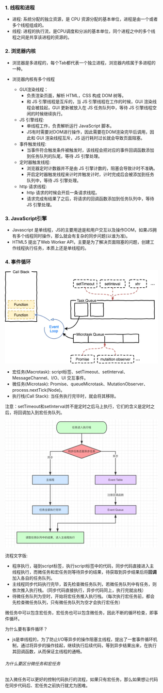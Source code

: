 ### 1. 线程和进程

- 进程: 系统分配的独立资源，是 CPU 资源分配的基本单位，进程是由一个或者多个线程组成的。
- 线程: 进程的执行流，是CPU调度和分派的基本单位，同个进程之中的多个线程之间是共享该进程的资源的。

### 2. 浏览器内核

- 浏览器是多进程的，每个Tab都代表一个独立进程，浏览器内核属于多进程的一种。
- 浏览器内核有多个线程

  - GUI渲染线程：
    - 负责渲染页面，解析 HTML，CSS 构成 DOM 树等。
    - 和 JS 引擎线程是互斥的，当 JS 引擎线程在工作的时候，GUI 渲染线程会被挂起，GUI 更新被放入在 JS 任务队列中，等待 JS 引擎线程空闲的时候继续执行。
  - JS 引擎线程:
    - 单线程工作，负责解析运行 JavaScript 脚本。
    - JS有时需要对DOM进行操作，因此需要在DOM渲染完毕后调用，因此和 GUI 渲染线程互斥，JS 运行耗时过长就会导致页面阻塞。
  - 事件触发线程:
    - 当事件符合触发条件被触发时，该线程会把对应的事件回调函数添加到任务队列的队尾，等待 JS 引擎处理。
  - 定时器触发线程:
    - 浏览器定时计数器并不是由 JS 引擎计数的，阻塞会导致计时不准确。
    - 开启定时器触发线程来计时并触发计时，计时完成后会被添加到任务队列中，等待 JS 引擎处理。
  - http 请求线程:
    - http 请求的时候会开启一条请求线程。
    - 请求完成有结果了之后，将请求的回调函数添加到任务队列中，等待 JS 引擎处理。

  

### 3. JavaScript引擎

- Javascript 是单线程，JS的主要用途是和用户交互以及操作DOM，如果JS拥有多个线程同时操作，那么就会有复杂的同步问题(以谁为准)。
- HTML5 提出了Web Worker API，主要是为了解决页面阻塞的问题，创建工作线程执行任务，本质上还是单线程的。



### 4. 事件循环

![img](images\9.png)

- 宏任务(Macrotask): script标签、setTimeout、setInterval、MessageChannel、I/O、UI 交互事件。
- 微任务(Microtask): Promise、queueMicrotask、MutationObserver、process.nextTick(Node)。
- 执行栈(Call Stack):  当任务执行完毕时，就会将其移除。

注意：setTimeout和setInterval并不是定时之后马上执行，它们的含义是定时之后，将回调加入到宏任务队列。



![](images\10.png)

流程文字版: 

- 程序执行，碰到script标签，执行script标签中的代码，同步代码直接进入主线程执行，而微任务和宏任务则等待异步的结果，待获取到异步结果后将**回调**加入各自的任务队列。
- 主线程同步代码执行完毕，首先检查微任务队列，若微任务队列中有任务，则依次推入执行栈。（同步代码直接执行，异步代码同上，执行完就出栈）
- 待微任务队列为空时，开始将宏任务推入执行栈。（每次执行宏任务前，都会先检查微任务队列，只有微任务队列为空才会执行宏任务）

微任务中可以包含宏任务，宏任务也可以包含微任务，因此不断的循环检查，即事件循环。

为什么要有事件循环？

- js是单线程的，为了防止I/O等异步的操作阻塞主线程，提出了一套事件循环机制，通过将异步的操作挂起，继续执行后续代码，等到异步结果出来，在执行其回调函数，从而保证主线程的通畅。



###### 为什么要区分微任务和宏任务
加入微任务可以更好的控制代码执行的流程，如果只有宏任务，那么如果想让代码在同步代码后、宏任务之前执行就尤为困难。